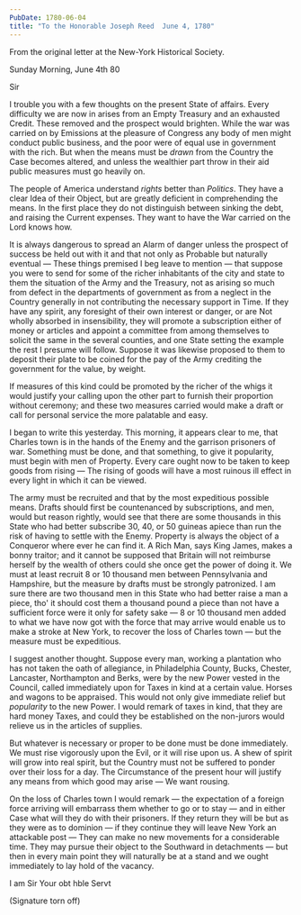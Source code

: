 ```yaml
---
PubDate: 1780-06-04
title: "To the Honorable Joseph Reed  June 4, 1780"
---
```


   From the original letter at the New-York Historical Society.
   
   Sunday Morning, June 4th 80

   Sir

   I trouble you with a few thoughts on the present State of affairs. Every
   difficulty we are now in arises from an Empty Treasury and an exhausted
   Credit. These removed and the prospect would brighten. While the war was
   carried on by Emissions at the pleasure of Congress any body of men might
   conduct public business, and the poor were of equal use in government with
   the rich. But when the means must be *drawn* from the Country the Case
   becomes altered, and unless the wealthier part throw in their aid public
   measures must go heavily on.

   The people of America understand *rights* better than *Politics*. They have a
   clear Idea of their Object, but are greatly deficient in comprehending the
   means. In the first place they do not distinguish between sinking the
   debt, and raising the Current expenses. They want to have the War carried
   on the Lord knows how.

   It is always dangerous to spread an Alarm of danger unless the prospect of
   success be held out with it and that not only as Probable but naturally
   eventual &mdash; These things premised I beg leave to mention &mdash; that suppose you
   were to send for some of the richer inhabitants of the city and state to
   them the situation of the Army and the Treasury, not as arising so much
   from defect in the departments of government as from a neglect in the
   Country generally in not contributing the necessary support in Time. If
   they have any spirit, any foresight of their own interest or danger, or are 
   Not wholly absorbed in insensibility, they
   will promote a subscription either of money or articles and appoint a
   committee from among themselves to solicit the same in the several
   counties, and one State setting the example the rest I presume will
   follow. Suppose it was likewise proposed to them to deposit their plate to
   be coined for the pay of the Army crediting the government for the value,
   by weight.

   If measures of this kind could be promoted by the richer of the whigs it
   would justify your calling upon the other part to furnish their proportion
   without ceremony; and these two measures carried would make a draft or
   call for personal service the more palatable and easy.

   I began to write this yesterday. This morning, it appears clear to me, that
   Charles town is in the hands of the Enemy and the garrison prisoners of
   war. Something must be done, and that something, to give it popularity,
   must begin with men of Property. Every care ought now to be taken to keep
   goods from rising &mdash; The rising of goods will have a most ruinous ill effect
   in every light in which it can be viewed.

   The army must be recruited and that by the most expeditious possible
   means. Drafts should first be countenanced by subscriptions, and men,
   would but reason rightly, would see that there are some thousands in
   this State who had better subscribe 30, 40, or 50 guineas apiece
   than run the risk of having to settle with the Enemy. Property is always
   the object of a Conqueror where ever he can find it. A Rich Man, says King
   James, makes a bonny traitor; and it cannot be supposed that Britain will
   not reimburse herself by the wealth of others could she once get the
   power of doing it. We must at least recruit 8 or 10 thousand men between 
   Pennsylvania and Hampshire, but the measure by drafts must be strongly patronized. 
   I am sure there are two thousand men in this State who had better raise a man a piece,
   tho' it should cost them
   a thousand pound a piece than not have a sufficient force were it only
   for safety sake &mdash; 8 or 10 thousand men added to what we have now got
   with the force that may arrive would enable us to make a stroke at New
   York, to recover the loss of Charles town &mdash; but the measure must be
   expeditious.

   I suggest another thought. Suppose every man, working a plantation who
   has not taken the oath of allegiance, in Philadelphia County, Bucks,
   Chester, Lancaster, Northampton and Berks, were by the new Power vested
   in the Council, called immediately upon for Taxes in kind at a certain
   value. Horses and wagons to be appraised. This would not only give
   immediate relief but *popularity* to the new Power. I would remark of taxes
   in kind, that they are hard money Taxes, and could they be established on
   the non-jurors would relieve us in the articles of supplies.

   But whatever is necessary or proper to be done must be done immediately.
   We must rise vigorously upon the Evil, or it will rise upon us. A shew of
   spirit will grow into real spirit, but the Country must not be suffered to
   ponder over their loss for a day. The Circumstance of the present hour
   will justify any means from which good may arise &mdash; We want rousing.

   On the loss of Charles town I would remark &mdash; the expectation of a foreign
   force arriving will embarrass them whether to go or to stay &mdash; and in either
   Case what will they do with their prisoners. If they return they will be
   but as they were as to dominion &mdash; if they continue they will leave New
   York an attackable post &mdash; They can make no new movements for a considerable
   time. They may pursue their object to the Southward in detachments &mdash; but
   then in every main point they will naturally be at a stand and we ought
   immediately to lay hold of the vacancy.

   I am Sir Your obt hble Servt

   (Signature torn off)


